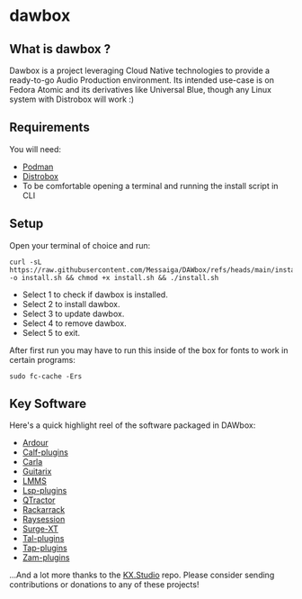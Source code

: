 # dawbox

## What is dawbox ?

Dawbox is a project leveraging Cloud Native technologies to provide a ready-to-go Audio Production environment.  Its intended use-case is on Fedora Atomic and its derivatives like Universal Blue, though any Linux system with Distrobox will work :)

## Requirements

You will need:
- [Podman](https://podman.io/)
- [Distrobox](https://github.com/89luca89/distrobox)
- To be comfortable opening a terminal and running the install script in CLI

## Setup

Open your terminal of choice and run:
```
curl -sL https://raw.githubusercontent.com/Messaiga/DAWbox/refs/heads/main/install.sh -o install.sh && chmod +x install.sh && ./install.sh
```

- Select 1 to check if dawbox is installed.
- Select 2 to install dawbox.
- Select 3 to update dawbox.
- Select 4 to remove dawbox.
- Select 5 to exit.

After first run you may have to run this inside of the box for fonts to work in certain programs:

```
sudo fc-cache -Ers
```

## Key Software

Here's a quick highlight reel of the software packaged in DAWbox:
- [Ardour](https://ardour.org/)
- [Calf-plugins](https://calf-studio-gear.org/)
- [Carla](https://kx.studio/Applications:Carla)
- [Guitarix](http://guitarix.org/)
- [LMMS](https://lmms.io/)
- [Lsp-plugins](https://lsp-plug.in/)
- [QTractor](https://www.qtractor.org/)
- [Rackarrack](https://rakarrack.sourceforge.net/)
- [Raysession](https://github.com/Houston4444/RaySession)
- [Surge-XT](https://surge-synthesizer.github.io/)
- [Tal-plugins](https://tal-software.com/)
- [Tap-plugins](https://tomscii.sig7.se/tap-plugins/)
- [Zam-plugins](https://www.zamaudio.com/?p=976)

...And a lot more thanks to the [KX.Studio](https://kx.studio/) repo.  Please consider sending contributions or donations to any of these projects!
